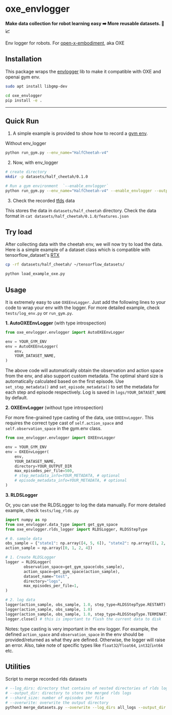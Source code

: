 # oxe_envlogger

**Make data collection for robot learning easy ➡️ More reusable datasets. 🤖📈**

Env logger for robots. For [open-x-embodiment](https://robotics-transformer-x.github.io/), aka OXE

## Installation

This package wraps the [envlogger](https://github.com/google-deepmind/envlogger) lib to make it compatible with OXE and openai gym env.

```bash
sudo apt install libgmp-dev

cd oxe_envlogger
pip install -e .
```

---

## Quick Run

1. A simple example is provided to show how to record a [gym env](https://www.gymlibrary.dev/api/core/).

Without env_logger
```bash
python run_gym.py --env_name="HalfCheetah-v4" 
```

2. Now, with env_logger

```bash
# create directory
mkdir -p datasets/half_cheetah/0.1.0

# Run a gym environment  `--enable_envlogger`
python run_gym.py --env_name="HalfCheetah-v4" --enable_envlogger --output_dir="datasets/half_cheetah/0.1.0"
```

3. Check the recorded [tfds](https://www.tensorflow.org/datasets/api_docs/python/tfds) data

This stores the data in `datasets/half_cheetah` directory. Check the data format in `cat datasets/half_cheetah/0.1.0/features.json`

## Try load 

After collecting data with the cheetah env, we will now try to load the data.
Here is a simple example of a dataset class which is compatible with tensorflow_dataset's [RTX](https://github.com/tensorflow/datasets/tree/master/tensorflow_datasets/robotics)

```bash
cp -rf datasets/half_cheetah/ ~/tensorflow_datasets/

python load_example_oxe.py
```

## Usage

It is extremely easy to use `OXEEnvLogger`. Just add the following lines to your code to wrap your env with the logger. For more detailed example, check `tests/log_env.py` or `run_gym.py`.

**1. AutoOXEEnvLogger** (with type introspection)

```py
from oxe_envlogger.envlogger import AutoOXEEnvLogger

env = YOUR_GYM_ENV
env = AutoOXEEnvLogger(
    env,
    YOUR_DATASET_NAME,
)
```

The above code will automatically obtain the observation and action space from the env, and also support custom metadata. The optimal shard size is 
automatically calculated based on the first episode. Use `set_step_metadata()` and `set_episode_metadata()` to set the metadata for each step and episode respectively. Log is saved in `logs/YOUR_DATASET_NAME` by default.

**2. OXEEnvLogger** (without type introspection)

For more fine-grained type casting of the data, use `OXEEnvLogger`. This requires
the correct type cast of `self.action_space` and `self.observation_space` in the gym.env class.

```py
from oxe_envlogger.envlogger import OXEEnvLogger

env = YOUR_GYM_ENV
env = OXEEnvLogger(
    env,
    YOUR_DATASET_NAME,
    directory=YOUR_OUTPUT_DIR
    max_episodes_per_file=500,
    # step_metadata_info=YOUR_METADATA, # optional
    # episode_metadata_info=YOUR_METADATA, # optional
)
```

**3. RLDSLogger**

Or, you can use the RLDSLogger to log the data manually. For more detailed example, check `tests/log_rlds.py`

```py
import numpy as np
from oxe_envlogger.data_type import get_gym_space
from oxe_envlogger.rlds_logger import RLDSLogger, RLDSStepType

# 0. sample data
obs_sample = {"state1": np.array([4, 5, 6]), "state2": np.array([1, 2, 3]),}
action_sample = np.array([0, 1, 2, 4])

# 1. Create RLDSLogger
logger = RLDSLogger(
        observation_space=get_gym_space(obs_sample),
        action_space=get_gym_space(action_sample),
        dataset_name="test",
        directory="logs",
        max_episodes_per_file=1,
)

# 2. log data
logger(action_sample, obs_sample, 1.0, step_type=RLDSStepType.RESTART)
logger(action_sample, obs_sample, 1.0)
logger(action_sample, obs_sample, 1.0, step_type=RLDSStepType.TERMINATION)
logger.close() # this is important to flush the current data to disk
```

Notes: type casting is very important in the env logger. For example, the defined `action_space` and `observation_space` in the env should be provided/returned as what they are defined. Otherwise, the logger will raise an error. Also, take note of specific types like `float32`/`float64`, `int32`/`int64` etc.

## Utilities

Script to merge recorded rlds datasets

```bash
# --log_dirs: directory that contains of nested directories of rlds logs
# --output_dir: directory to store the merged rlds logs
# --shard_size: number of episodes per file
# --overwrite: overwrite the output directory
python3 merge_datasets.py --overwrite --log_dirs all_logs --output_dir output --shard_size 15
```
